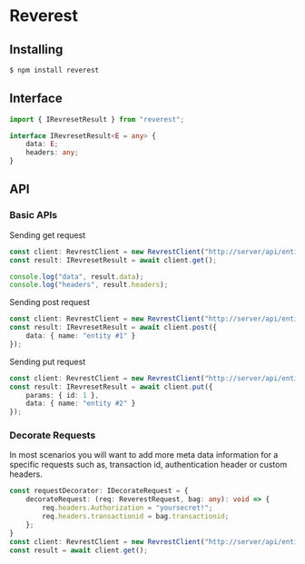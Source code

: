 # Reverest

## Installing
``` bash
$ npm install reverest
```
## Interface
```typescript
import { IRevresetResult } from "reverest";

interface IRevresetResult<E = any> {
    data: E;
    headers: any;
}
```

## API
### Basic APIs
Sending get request
```typescript
const client: RevrestClient = new RevrestClient("http://server/api/entity/{id}")
const result: IRevresetResult = await client.get();

console.log("data", result.data);
console.log("headers", result.headers);
```

Sending post request
```typescript
const client: RevrestClient = new RevrestClient("http://server/api/entity/{id}")
const result: IRevresetResult = await client.post({
    data: { name: "entity #1" }
});
```

Sending put request
```typescript
const client: RevrestClient = new RevrestClient("http://server/api/entity/{id}")
const result: IRevresetResult = await client.put({
    params: { id: 1 },
    data: { name: "entity #2" }
});
```
### Decorate Requests
In most scenarios you will want to add more meta data information for a specific requests such as, transaction id, authentication header or custom headers. 
```typescript
const requestDecorator: IDecorateRequest = {
    decorateRequest: (req: ReverestRequest, bag: any): void => {
        req.headers.Authorization = "yoursecret!";
        req.headers.transactionid = bag.transactionid;
    };
}
const client: RevrestClient = new RevrestClient("http://server/api/entity/{id}", requestDecorator);
const result = await client.get();
```